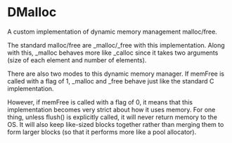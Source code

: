 # DMalloc
A custom implementation of dynamic memory management malloc/free.

The standard malloc/free are _malloc/_free with this implementation. Along with this, _malloc behaves more like _calloc since it takes two arguments (size of each element and number of elements).

There are also two modes to this dynamic memory manager. If memFree is called with a flag of 1, _malloc and _free behave just like the standard C implementation.

However, if memFree is called with a flag of 0, it means that this implementation becomes very strict about how it uses memory. For one thing, unless flush() is explicitly called, it will never return memory to the OS. It will also keep like-sized blocks together rather than merging them to form larger blocks (so that it performs more like a pool allocator).
